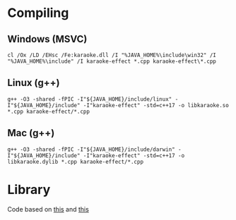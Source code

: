 # Compiling

## Windows (MSVC)

```
cl /Ox /LD /EHsc /Fe:karaoke.dll /I "%JAVA_HOME%\include\win32" /I "%JAVA_HOME%\include" /I karaoke-effect *.cpp karaoke-effect\*.cpp
```

## Linux (g++)

```
g++ -O3 -shared -fPIC -I"${JAVA_HOME}/include/linux" -I"${JAVA_HOME}/include" -I"karaoke-effect" -std=c++17 -o libkaraoke.so *.cpp karaoke-effect/*.cpp 
```

## Mac (g++)

```
g++ -O3 -shared -fPIC -I"${JAVA_HOME}/include/darwin" -I"${JAVA_HOME}/include" -I"karaoke-effect" -std=c++17 -o libkaraoke.dylib *.cpp karaoke-effect/*.cpp
```

# Library

Code based on [this](https://github.com/Kurento/gst-plugins-good/blob/master/gst/audiofx/audiokaraoke.h)
and [this](https://github.com/Kurento/gst-plugins-good/blob/master/gst/audiofx/audiokaraoke.c)
